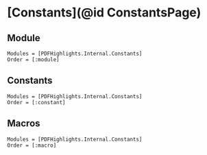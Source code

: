 # [Constants](@id ConstantsPage)

## Module

```@autodocs
Modules = [PDFHighlights.Internal.Constants]
Order = [:module]
```

## Constants

```@autodocs
Modules = [PDFHighlights.Internal.Constants]
Order = [:constant]
```

## Macros

```@autodocs
Modules = [PDFHighlights.Internal.Constants]
Order = [:macro]
```
